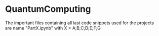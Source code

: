 # QuantumComputing
The important files containing all last code snippets used for the projects are name "PartX.ipynb" with X = A;B;C;D;E;F;G
